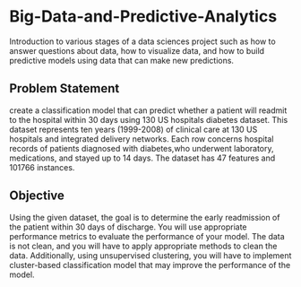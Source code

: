 # Big-Data-and-Predictive-Analytics
Introduction to various stages of a data sciences project such as how to answer questions about data, how to visualize data, and how to build predictive models using data that can make new predictions.

## Problem Statement
create a classification model that can predict whether a patient will readmit to the hospital within 30 days using 130 US hospitals diabetes dataset. This dataset represents ten years (1999-2008) of clinical care at 130 US hospitals and integrated delivery networks. Each row concerns hospital records of patients diagnosed with diabetes,who underwent laboratory, medications, and stayed up to 14 days. The dataset has 47 features and 101766 instances.

## Objective
Using the given dataset, the goal is to determine the early readmission of the patient within
30 days of discharge. You will use appropriate performance metrics to evaluate the
performance of your model. The data is not clean, and you will have to apply appropriate
methods to clean the data. Additionally, using unsupervised clustering, you will have to
implement cluster-based classification model that may improve the performance of the
model.